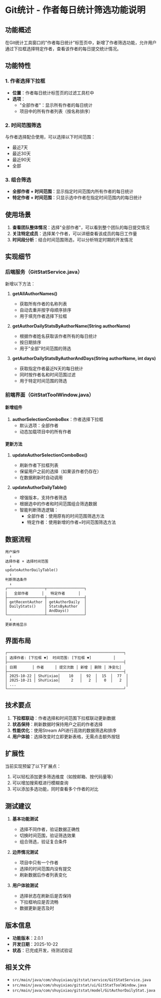 # Git统计 - 作者每日统计筛选功能说明

## 功能概述

在Git统计工具窗口的"作者每日统计"标签页中，新增了作者筛选功能，允许用户通过下拉框选择特定作者，查看该作者的每日提交统计情况。

## 功能特性

### 1. 作者选择下拉框
- **位置**：作者每日统计标签页的过滤工具栏中
- **选项**：
  - "全部作者"：显示所有作者的每日统计
  - 项目中的所有作者列表（按名称排序）

### 2. 时间范围筛选
与作者选择配合使用，可以选择以下时间范围：
- 最近7天
- 最近30天
- 最近90天
- 全部

### 3. 组合筛选
- **全部作者 + 时间范围**：显示指定时间范围内所有作者的每日统计
- **特定作者 + 时间范围**：只显示选中作者在指定时间范围内的每日统计

## 使用场景

1. **查看团队整体情况**：选择"全部作者"，可以看到整个团队的每日提交情况
2. **关注特定成员**：选择某个作者，可以详细查看该成员的每日工作量
3. **时间段分析**：结合时间范围筛选，可以分析特定时期的开发情况

## 实现细节

### 后端服务（GitStatService.java）

新增以下方法：

1. **getAllAuthorNames()**
   - 获取所有作者的名称列表
   - 自动去重并按字母顺序排序
   - 用于填充作者选择下拉框

2. **getAuthorDailyStatsByAuthorName(String authorName)**
   - 根据作者姓名获取该作者所有的每日统计
   - 按日期排序
   - 用于"全部"时间范围的筛选

3. **getAuthorDailyStatsByAuthorAndDays(String authorName, int days)**
   - 获取指定作者最近N天的每日统计
   - 同时按作者名和时间范围过滤
   - 用于特定时间范围的筛选

### 前端界面（GitStatToolWindow.java）

#### 新增组件

1. **authorSelectionComboBox**：作者选择下拉框
   - 默认选项：全部作者
   - 动态加载项目中的所有作者

#### 更新方法

1. **updateAuthorSelectionComboBox()**
   - 刷新作者下拉框列表
   - 保留用户之前的选择（如果该作者仍存在）
   - 在数据刷新时自动调用

2. **updateAuthorDailyTable()**
   - 增强版本，支持作者筛选
   - 根据选中的作者和时间范围组合筛选数据
   - 智能判断筛选逻辑：
     - 全部作者：使用原有的时间范围筛选方法
     - 特定作者：使用新增的作者+时间范围筛选方法

## 数据流程

```
用户操作
  ↓
选择作者 + 选择时间范围
  ↓
updateAuthorDailyTable()
  ↓
判断筛选条件
  ↓
┌─────────────────┬─────────────────┐
│   全部作者      │   特定作者      │
├─────────────────┼─────────────────┤
│ getRecentAuthor │ getAuthorDaily  │
│ DailyStats()    │ StatsByAuthor   │
│                 │ AndDays()       │
└─────────────────┴─────────────────┘
  ↓
更新表格显示
```

## 界面布局

```
┌─────────────────────────────────────────────────────┐
│ 选择作者: [下拉框 ▼]  时间范围: [下拉框 ▼]          │
├─────────────────────────────────────────────────────┤
│ 日期       │ 作者     │ 提交次数 │ 新增 │ 删除 │ 净变化│
├─────────────────────────────────────────────────────┤
│ 2025-10-22 │ ShuYixiao│    10   │  92  │  15  │  77  │
│ 2025-10-21 │ ShuYixiao│     2   │   2  │   0  │   2  │
│ ...                                                  │
└─────────────────────────────────────────────────────┘
```

## 技术要点

1. **下拉框联动**：作者选择和时间范围下拉框联动更新数据
2. **状态保持**：刷新数据时保持用户之前的作者选择
3. **性能优化**：使用Stream API进行高效的数据筛选和排序
4. **用户体验**：选择改变时立即更新表格，无需点击额外按钮

## 扩展性

当前实现预留了以下扩展点：

1. 可以轻松添加更多筛选维度（如按邮箱、按代码量等）
2. 可以增加搜索框进行模糊查询
3. 可以添加多选功能，同时查看多个作者的对比

## 测试建议

1. **基本功能测试**
   - 选择不同作者，验证数据正确性
   - 切换时间范围，验证筛选效果
   - 组合筛选，验证复合条件

2. **边界情况测试**
   - 项目中只有一个作者
   - 选择的时间范围内没有提交
   - 刷新数据后作者列表变化

3. **用户体验测试**
   - 选择状态在刷新后是否保持
   - 下拉框响应是否流畅
   - 数据更新是否及时

## 版本信息

- **功能版本**：2.0.1
- **开发日期**：2025-10-22
- **状态**：已完成开发，待测试验证

## 相关文件

- `src/main/java/com/shuyixiao/gitstat/service/GitStatService.java`
- `src/main/java/com/shuyixiao/gitstat/ui/GitStatToolWindow.java`
- `src/main/java/com/shuyixiao/gitstat/model/GitAuthorDailyStat.java`

